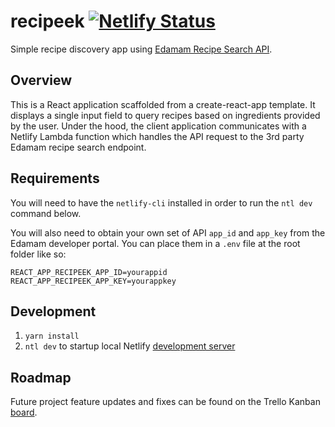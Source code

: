 # recipeek [![Netlify Status](https://api.netlify.com/api/v1/badges/28f46ad0-bcba-4979-a39e-4d005b9718a1/deploy-status)](https://app.netlify.com/sites/recipeeek/deploys)
Simple recipe discovery app using [Edamam Recipe Search API](https://developer.edamam.com/).

## Overview

This is a React application scaffolded from a create-react-app template. It displays a single input field to query recipes based on ingredients provided by the user. Under the hood, the client application communicates with a Netlify Lambda function which handles the API request to the 3rd party Edamam recipe search endpoint.


## Requirements

You will need to have the `netlify-cli` installed in order to run the `ntl dev` command below.

You will also need to obtain your own set of API `app_id` and `app_key` from the Edamam developer portal. You can place them in a `.env` file at the root folder like so:

```
REACT_APP_RECIPEEK_APP_ID=yourappid
REACT_APP_RECIPEEK_APP_KEY=yourappkey
```

## Development

1. ``yarn install``
2. ``ntl dev`` to startup local Netlify [development server](https://github.com/netlify/cli/blob/master/docs/netlify-dev.md)

## Roadmap

Future project feature updates and fixes can be found on the Trello Kanban [board](https://trello.com/b/YtfNLGC4/recipeek).
